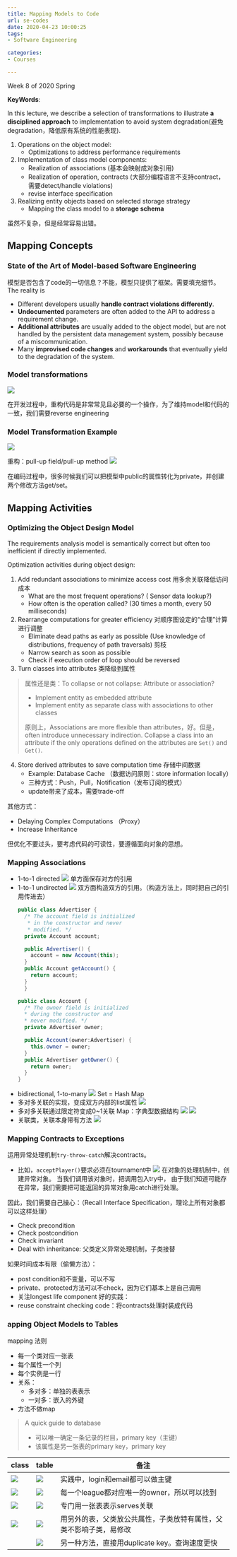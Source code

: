 ```yaml
---
title: Mapping Models to Code
url: se-codes
date: 2020-04-23 10:00:25
tags: 
- Software Engineering

categories: 
- Courses

---
```


Week 8 of 2020 Spring

**KeyWords**: 

<!--more-->



In this lecture, we describe a selection of transformations to illustrate **a disciplined approach** to implementation to avoid system degradation(避免degradation，降低原有系统的性能表现). 
1. Operations on the object model: 
   - Optimizations to address performance requirements
2. Implementation of class model components: 
   - Realization of associations (基本会映射成对象引用)
   - Realization of operation, contracts (大部分编程语言不支持contract，需要detect/handle violations)
   - revise interface specification
3. Realizing entity objects based on selected storage strategy
   - Mapping the class model to a **storage schema**

虽然不复杂，但是经常容易出错。

## Mapping Concepts

### State of the Art of Model-based Software Engineering

模型是否包含了code的一切信息？不能，模型只提供了框架。需要填充细节。The reality is

- Different developers usually **handle contract violations differently**. 
- **Undocumented** parameters are  often added to the API to address a requirement change. 
- **Additional attributes** are usually added to the object model, but are not handled by the persistent data management system, possibly because of a miscommunication. 
- Many **improvised code changes** and **workarounds** that eventually yield to the degradation of the system.

### Model transformations


![](./img/04-23-10-16-58.png)

在开发过程中，重构代码是非常常见且必要的一个操作，为了维持model和代码的一致，我们需要reverse engineering

### Model Transformation Example
![](./img/04-23-10-25-40.png)

重构：pull-up field/pull-up method
![](./img/04-23-10-25-21.png)

在编码过程中，很多时候我们可以把模型中public的属性转化为private，并创建两个修改方法get/set。


## Mapping Activities

### Optimizing the Object Design Model

The requirements analysis model is semantically correct but often too inefficient if directly implemented.

Optimization activities during object design:
1. Add redundant associations to minimize access cost 用多余关联降低访问成本
   - What are the most frequent operations? ( Sensor data lookup?)
   - How often is the operation called? (30 times a month, every 50 milliseconds)
2. Rearrange computations for greater efficiency 对顺序图设定的“合理”计算进行调整
   - Eliminate dead paths as early as possible (Use knowledge of distributions, frequency of path traversals) 剪枝
   - Narrow search as soon as possible 
   - Check if execution order of loop should be reversed
3. Turn classes into attributes 类降级到属性
> 属性还是类：To collapse or not collapse: Attribute or association?
> - Implement entity as embedded attribute
> - Implement entity as separate class with associations to other classes 
> 
> 原则上，Associations are more flexible than attributes，好。但是，often introduce unnecessary indirection. 
> Collapse a class into an attribute if the only operations defined on the attributes are `Set()` and `Get()`.

4. Store derived attributes to save computation time 存储中间数据
   - Example: Database Cache （数据访问原则：store information locally）
   - 三种方式：Push，Pull，Notification（发布订阅的模式）
   - update带来了成本，需要trade-off

其他方式：
- Delaying Complex Computations （Proxy）
- Increase Inheritance

但优化不要过头，要考虑代码的可读性，要遵循面向对象的思想。


### Mapping Associations

- 1-to-1 directed
  ![](./img/04-23-11-02-30.png)
  单方面保存对方的引用
- 1-to-1 undirected
  ![](./img/04-23-11-03-19.png)
  双方面构造双方的引用。（构造方法上，同时把自己的引用传进去）
  ```java
  public class Advertiser {
    /* The account field is initialized
	 * in the constructor and never
	 * modified. */
    private Account account;

    public Advertiser() {
      account = new Account(this);
    }
    public Account getAccount() {
      return account;
    }
    }

  public class Account {
    /* The owner field is initialized
    * during the constructor and
    * never modified. */
    private Advertiser owner;

    public Account(owner:Advertiser) {
      this.owner = owner;
    }
    public Advertiser getOwner() {
      return owner;
    }
  }
  ```
- bidirectional, 1-to-many
  ![](./img/04-23-11-06-45.png)
  Set = Hash Map
- 多对多关联的实现，变成双方内部的list属性
  ![](./img/04-23-11-07-58.png)
- 多对多关联通过限定符变成0~1关联
  Map：字典型数据结构
  ![](./img/04-23-11-09-23.png)
  ![](./img/04-23-11-09-53.png)
- 关联类，关联本身带有方法
  ![](./img/04-23-11-11-09.png)
  

### Mapping Contracts to Exceptions

运用异常处理机制`try-throw-catch`解决contracts。
- 比如，`acceptPlayer()`要求必须在tournament中
  ![](./img/04-23-11-13-41.png)
  在对象的处理机制中，创建异常对象。
  当我们调用该对象时，把调用包入try中，
  由于我们知道可能存在异常，我们需要把可能返回的异常对象用catch进行处理。

因此，我们需要自己操心：（Recall Interface Specification，理论上所有对象都可以这样处理）
- Check precondition
- Check postcondition
- Check invariant
- Deal with inheritance: 父类定义异常处理机制，子类接替

如果时间成本有限（偷懒方法）：
- post condition和不变量，可以不写
- private、protected方法可以不check，因为它们基本上是自己调用
- 关注longest life component
好的实践：
- reuse constraint checking code：将contracts处理封装成代码

### apping Object Models to Tables

mapping 法则
- 每一个类对应一张表
- 每个属性一个列
- 每个实例是一行
- 关系：
  - 多对多：单独的表表示
  - 一对多：嵌入的外键
- 方法不做map

> A quick guide to database
> - 可以唯一确定一条记录的栏目，primary key（主键）
> - 该属性是另一张表的primary key，primary key


| class | table | 备注 |
| --- | --- | -- |
| ![](./img/04-23-11-22-03.png)  | ![](./img/04-23-11-22-15.png) | 实践中，login和email都可以做主键 |
| ![](./img/04-23-11-25-40.png) | ![](./img/04-23-11-25-56.png) | 每一个league都对应唯一的owner，所以可以找到 |
| ![](./img/04-23-11-28-08.png) | ![](./img/04-23-11-28-22.png) | 专门用一张表表示serves关联 |
| ![](./img/04-23-11-30-11.png) | ![](./img/04-23-11-30-19.png) | 用另外的表，父类放公共属性，子类放特有属性，父类不影响子类，易修改 |
| | ![](./img/04-23-11-31-30.png) | 另一种方法，直接用duplicate key。查询速度更快|





